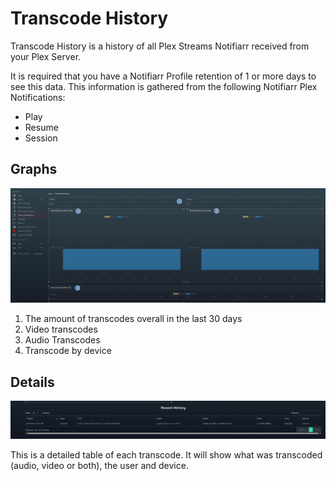 # Transcode History

Transcode History is a history of all Plex Streams Notifiarr received from your Plex Server.

It is required that you have a Notifiarr Profile retention of 1 or more days to see this data. This information is gathered from the following Notifiarr Plex Notifications:

- Play
- Resume
- Session

## Graphs

![transcode-history-1.png](../../assets/screenshots/website/transcode-history-1.png)

1. The amount of transcodes overall in the last 30 days
1. Video transcodes
1. Audio Transcodes
1. Transcode by device

## Details

![transcode-history-1.png](../../assets/screenshots/website/transcode-history-2.png)

This is a detailed table of each transcode. It will show what was transcoded (audio, video or both), the user and device.
